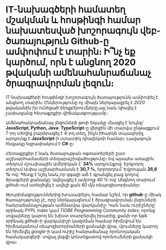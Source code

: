 # IT-նախագծերի համատեղ մշակման և հոսթինգի համար նախատեսված խոշորագույն վեբ-ծառայություն Github-ը ամփոփում է տարին։ Ի՞նչ եք կարծում, որն է անցնող 2020 թվականի ամենահանրաճանաչ ծրագրավորման լեզուն։

IT-նախագծերի հոսթինգի խոշորագույն ծառայությունն ամփոփել է անցնող տարին։ Ընկերությունը ոչ միայն ներկայացրել է _2020_ թվականին իր ունեցած ձեռքբերումները,այլ նաև կիսվել է չափազանց հետաքրքիր վիճակագրությամբ։

Ամենահանրաճանաչ լեզուների թոփ եռյակը մնացել է նույնը՝ **JavaScript, Python, Java**: **TypeScript**-ը վերջին մի տարվա ընթացքում 7-րդ տեղից բարձրացել է 4-րդ տեղ, ինչն իհարկե տպավորիչ արդյունք է **JavaScript**-ի ստատիկ դիալեկտի համար։ Լավագույն հնգյակը եզրափակում է **C#**-ը։

Հետաքրքիր է նաև ծառայության օգտատերերի ըստ աշխարհամասերի տեղաբաշխվածությունը։ Եվ այսպես առաջին տեղում Հյուսիսային Ամերիկան է՝ **34%** արդյունքով։ Երկրորդ տեղում Ասիա աշխարհամասն է **30,7 %**, երրորդում՝ Եվրոպան **26,8 %**-ով։ Պետք է նշել նաև,որ զգալի աճ է գրանցել բաց կոդով ծրագրերի քանակը։ Ավելացել է ամբողջ _40 %_-ով: Անցնող տարում _github_-ում ստեղծվել է ավելի քան _60_ մլն ռեպոզիտորիաներ:

Թյուրիմացություններից խուսափելու համար նշեմ, որ **github**-ը միակ ծառայությունը չէ, որը ներկայացնում է ծրագրավորման լեզուների հանրաճանաչության ամենամյա վարկանիշ։ Կան նաև ուրիշները՝ օրինակ _PYPL index_ կամ _TIOBE Programming Community index_, որոնց տվյալները կարող են խիստ տարբերվել իրարից, քանի-որ եթե օրինակ _github_-ի վարկանիշի կազմման համար հիմնվում են հիմնականում ռեպոզիտորիաների քանակի վրա, մյուսները կարող են հիմնվել _google_-ի կամ ուրիշ հանրաճանաչ որոնողական համակարգերի՝ տվյալ լեզվի կոնտեքստով որոնումների քանակի վրա։

